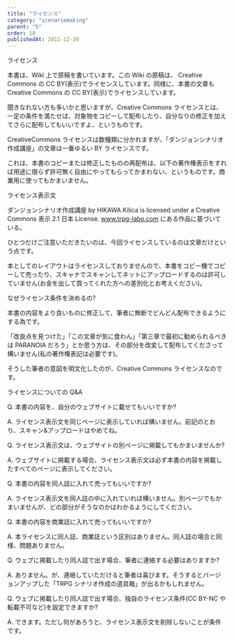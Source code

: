 ```yaml
---
title: "ライセンス"
category: "scenariomaking"
parent: "5"
order: 10
publishedAt: 2011-12-20
---
```


ライセンス

本書は、Wiki 上で原稿を書いています。この Wiki の原稿は、 Creative Commons の CC BY(表示)でライセンスしています。同様に、本書の文章も Creative Commons の CC BY(表示)でライセンスしています。

聞きなれない方も多いかと思いますが、Creative Commons ライセンスとは、一定の条件を満たせば、対象物をコピーして配布したり、自分なりの修正を加えてさらに配布してもいいですよ、というものです。

CreativeCommons ライセンスは数種類に分かれますが、「ダンジョンシナリオ作成講座」の文章は一番ゆるい BY ライセンスです。

これは、本書のコピーまたは修正したものの再配布は、以下の著作権表示をすれば用途に限らず許可無く自由にやってもらってかまわない、というものです。商業用に使ってもかまいません。

ライセンス表示文

ダンジョンシナリオ作成講座 by HIKAWA Kilica is licensed under a Creative Commons 表示 2.1 日本 License. www.trpg-labo.com にある作品に基づいている。

ひとつだけご注意いただきたいのは、今回ライセンスしているのは文章だけという点です。

本としてのレイアウトはライセンスしておりませんので、本書をコピー機でコピーして売ったり、スキャナでスキャンしてネットにアップロードするのは許可していません(お金を出して買ってくれた方への差別化とお考えください)。

なぜライセンス条件を決めるの?

本書の内容をより良いものに修正して、筆者に無断でどんどん配布できるようにする為です。

「改良点を見つけた」「この文章が気に食わん」「第三章で最初に勧められるべきは PARANOIA だろう」とか思う方は、その部分を改変して配布してくださって構いません(私の著作権表記は必要です)。

そうした筆者の意図を明文化したのが、Creative Commons ライセンスなのです。

ライセンスについての Q&amp;A

Q. 本書の内容を、自分のウェブサイトに載せてもいいですか?

A. ライセンス表示文を同じページに表示していれば構いません。前記のとおり、スキャン&amp;アップロードはやめてね。

Q. ライセンス表示文は、ウェブサイトの別ページに掲載してもかまいませんか?

A. ウェブサイトに掲載する場合、ライセンス表示文は必ず本書の内容を掲載したすべてのページに表示してください。

Q. 本書の内容を同人誌に入れて売ってもいいですか?

A. ライセンス表示文を同人誌の中に入れていれば構いません。別ページでもかまいませんが、どの部分がそうなのかはわかるようにしてください。

Q. 本書の内容を商業誌に入れて売ってもいいですか?

A. 本ライセンスに同人誌、商業誌という区別はありません。同人誌の場合と同様、問題ありません。

Q. ウェブに掲載したり同人誌で出す場合、筆者に連絡する必要はありますか?

A. ありません。が、連絡していただけると筆者は喜びます。そうするとバージョンアップした「TRPG シナリオ作成の道具箱」が出るかもしれません。

Q. ウェブに掲載したり同人誌で出す場合、独自のライセンス条件(CC BY-NC や転載不可など)を設定できますか?

A. できます。ただし何があろうと、ライセンス表示文を削除しないことが条件です。

<div></div>
